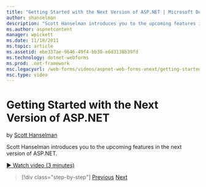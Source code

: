 ```yaml
---
title: "Getting Started with the Next Version of ASP.NET | Microsoft Docs"
author: shanselman
description: "Scott Hanselman introduces you to the upcoming features in the next version of ASP.NET."
ms.author: aspnetcontent
manager: wpickett
ms.date: 11/18/2011
ms.topic: article
ms.assetid: ebe337ae-9646-49f4-bb38-e6d3138b39fd
ms.technology: dotnet-webforms
ms.prod: .net-framework
msc.legacyurl: /web-forms/videos/aspnet-web-forms-vnext/getting-started-with-the-next-version-of-aspnet
msc.type: video
---
```

Getting Started with the Next Version of ASP.NET
====================
by [Scott Hanselman](https://github.com/shanselman)

Scott Hanselman introduces you to the upcoming features in the next version of ASP.NET.

[&#9654; Watch video (3 minutes)](https://channel9.msdn.com/Blogs/ASP-NET-Site-Videos/getting-started-with-the-next-version-of-aspnet)

>[!div class="step-by-step"]
[Previous](aspnet-vnext-videos-bundling-and-minification.md)
[Next](aspnet-and-web-tools-20122.md)
